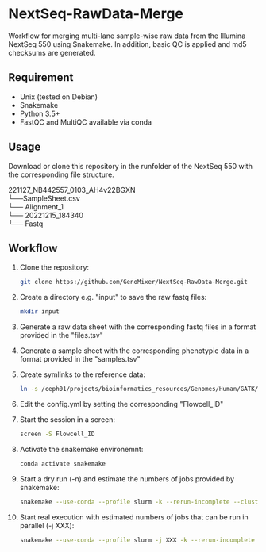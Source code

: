 # NextSeq-RawData-Merge
Workflow for merging multi-lane sample-wise raw data from the Illumina NextSeq 550 using Snakemake. In addition, basic QC is applied and md5 checksums are generated.

## Requirement

- Unix (tested on Debian)
- Snakemake
- Python 3.5+
- FastQC and MultiQC available via conda 

## Usage
Download or clone this repository in the runfolder of the NextSeq 550 with the corresponding file structure.

221127_NB442557_0103_AH4v22BGXN \
└──SampleSheet.csv  \
└── Alignment_1    \
    └── 20221215_184340   \
       └── Fastq 
        
## Workflow

1. Clone the repository:

    ```bash
    git clone https://github.com/GenoMixer/NextSeq-RawData-Merge.git
    ```

2. Create a directory e.g. "input" to save the raw fastq files:

    ```bash
    mkdir input
    ```

3. Generate a raw data sheet with the corresponding fastq files in a format provided in the "files.tsv"

4. Generate a sample sheet with the corresponding phenotypic data in a format provided in the "samples.tsv"


5. Create symlinks to the reference data: 
    
    ```bash
    ln -s /ceph01/projects/bioinformatics_resources/Genomes/Human/GATK/b37/* library/
    ```

6. Edit the config.yml by setting the corresponding "Flowcell_ID"


7. Start the session in a screen:

    ```bash
    screen -S Flowcell_ID
    ```

8. Activate the snakemake environemnt:

    ```bash
    conda activate snakemake
    ```

9. Start a dry run (-n) and estimate the numbers of jobs provided by snakemake:

    ```bash
    snakemake --use-conda --profile slurm -k --rerun-incomplete --cluster-config cluster.yml --configfile config.yml -n
    ```

10. Start real execution with estimated numbers of jobs that can be run in parallel (-j XXX):

    ```bash
    snakemake --use-conda --profile slurm -j XXX -k --rerun-incomplete --cluster-config cluster.yml --configfile config.yml
    ```
